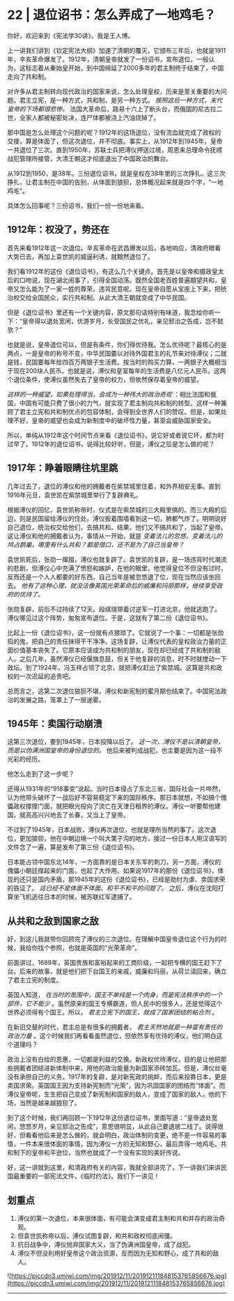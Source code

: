 # 22 | 退位诏书：怎么弄成了一地鸡毛？

你好，欢迎来到《宪法学30讲》，我是王人博。

上一讲我们讲到《钦定宪法大纲》加速了清朝的覆灭，它颁布三年后，也就是1911年，辛亥革命爆发了。1912年，清朝皇帝就发了一份诏书，宣布退位。一般认为，这标志着从秦始皇开始，到中国绵延了2000多年的君主制终于结束了，中国走向了共和制。

对许多从君主制转向现代政治的国家来说，怎么处理皇权，历来是至关重要的大问题。君主立宪，是一种方式，共和制，是另一种方式。 *按照这后一种方式，末代皇帝的下场都很悲惨。* 法国大革命后，路易十六上了断头台，而俄国的尼古拉二世，全家人都被秘密处决，连尸体都被浇上汽油烧掉了。

那中国是怎么处理这个问题的呢？1912年的这场退位，没有流血就完成了政权的交接，算是体面了，但这次退位，并不彻底。事实上，从1912年到1945年，皇帝一共退位了三次。直到1950年，苏联士兵把溥仪押送过境，周恩来总理命令抚顺战犯管理所接管，大清王朝这才彻底退出了中国政治的舞台。

从1912到1950，是38年。三份退位诏书，就是皇权在38年里的三次挣扎。这三次挣扎，让君主制在中国的告别，从体面到狼狈，总体概况起来就是四个字，“一地鸡毛”。

具体怎么回事呢？三份诏书，我们一份一份地来看。

## 1912年：权没了，势还在

首先来看1912年这一次退位。辛亥革命在武昌爆发以后，各地响应，清政府眼看大势已去，再加上袁世凯的威逼利诱，就黯然退位了。

我们看1912年的这份《退位诏书》，有这么几个关键点。首先是以皇帝和摄政皇太后的口吻说，现在湖北闹事了，引得全国动荡。既然全国老百姓普遍期望共和，皇帝又怎么能为了一家一姓的尊荣，违背民意呢。现在皇帝自愿从宝座上下来，把统治权交给全国民众，实行共和制。从此大清王朝就变成了中华民国。

但是《退位诏书》里还有一个关键内容，原文那句话特别有味道，我念给你听一下：“皇帝得以退处宽闲，优游岁月，长受国民之优礼，亲见郅治之告成，岂不懿欤？”

也就是说，皇帝退位可以，但是有条件，你们得优待我。怎么优待呢？最核心的是两点，一是皇帝的称号不变，中华民国要以对待外国君主的礼节来对待溥仪；二就是钱，民国要每年给四百万两银子生活费。按当时的购买力算，一两银子大概相当于现在200块人民币。也就是说，溥仪和皇室每年的生活费是八亿元人民币。这两个退位条件，使溥仪虽然失去了皇帝的权力，但依然保存着皇帝的威望。

 *这样的一种威望，如果处理得当，会成为一种伟大的政治奇观* ：相比法国和俄国，中国有可能只费了很小的力气，就实现了君主制向共和制的转型。这样一种兼顾了君主立宪和共和制优点的包容体制，会得到全世界人们的赞叹。但是，如果处理不好，皇帝的威望也会成为新制度中的破坏性力量，甚至会威胁国家安全。

所以，单纯从1912年这个时间节点来看《退位诏书》，说它好或者说它坏，都为时过早了。1912年的退位诏书，说得比较好听，但是，溥仪之后是怎么做的呢？

## 1917年：睁着眼睛往坑里跳

几年过去了，退位的溥仪和他的拥戴者在紫禁城里住着，和外界相安无事。直到1916年元旦，袁世凯在紫禁城里举行了复辟典礼。

根据溥仪的回忆，袁世凯称帝时，仪式是在紫禁城的三大殿里搞的。而三大殿的后边，则是民国留给溥仪的住处。溥仪扳着围墙看到这一切，肺都气炸了。明明说好自己退位，统治权交给他们，去搞共和。结果，他们又不搞共和了，当起了皇帝。这让溥仪和他的拥戴者认为，事情从一开始，就是 *变着法儿的忽悠，变着法儿的鸠占鹊巢，哪里有什么共和？都是借口，还不是为了自己当皇帝？*

袁世凯死后，张勋一撺掇，溥仪也就复辟了。袁世凯的复辟，是一场违背时代潮流的悲剧，但溥仪心中充满了愤怒和嫉妒，在他的眼里，他觉得皇位不但没有过时，反而还是一个人人都要的好东西，自己当年是被忽悠退了位，现在当然应该坐回去。 *他有了这种心理，就没法像英国光荣革命后的威廉和玛丽那样，继续享受政府的优待了。*

张勋复辟，前后不过持续了12天。段祺瑞带着讨逆军一打进北京，他就逃跑了。溥仪哪见过这个阵势，匆匆宣布退位。于是，这就有了第二份《退位诏书》。

比起上一份《退位诏书》，这一份就有点猥琐了。它就说了一个事：一切都是张勋捣的鬼，把自己的责任抹得干干净净。这场复辟，让溥仪代表的皇权政治力量的正面价值基本丧失了。它原本应该成为共和制的朋友，现在却已经成了共和制的敌人。之后几年，虽然溥仪已经偃旗息鼓，但关于他复辟的消息，时不时就搅动一下政坛。到了1924年，冯玉祥占领了北京，就把溥仪赶出了紫禁城。这算是共和政权的一次迟延的追责吧。

总而言之，这第二次退位狼狈不堪，溥仪和新宪制的蜜月期也结束了。中国宪法政治的发展之路，笼罩上了一层迷雾。

## 1945年：卖国行动崩溃

这第三次退位，要到1945年，日本投降以后了。 *这一次，溥仪不是以清朝皇帝，而是以伪满洲国皇帝的身份退位的。* 他后来被判成战犯，也主要是因为这一段不光彩的经历。

他怎么走到了这一步呢？

还得从1931年的“918事变”说起。当时日本侵占了东北三省，国际社会一片哗然，认为他带头破坏了一战后好不容易稳定下来的国际秩序。那日本就想，不如搞个傀儡政权撑撑门面，就把眼光投向了流亡在天津日租界的溥仪。溥仪一听要帮他建国，就高高兴兴地去了长春，又当上了皇帝。

不过到了1945年，日本战败，溥仪再次退位，也就是理所当然的事了。这次退位，更加狼狈，他在中朝边境一个叫大栗子沟的地方，接过一份日本人用汉语写的文件念了一遍，算是发布了第三份《退位诏书》。

日本能占领中国东北14年，一方面靠的是日本关东军的刺刀，另一方面，溥仪的傀儡小朝廷撑起来的门面，也起了大作用。如果说1917年的那份《退位诏书》，体现的还只是国内矛盾，那1945年的这份《退位诏书》，已经是助纣为虐、卖国求荣的铁证了。 *这已经不是体面不体面、和平不和平的问题了。* 之后，溥仪在沈阳打算坐飞机逃往日本的时候，被苏联红军逮捕了。

## 从共和之敌到国家之敌

好，到这儿我就带你回顾完了溥仪的三次退位。在理解中国皇帝退位这个行为的时候，我给你找个参照，也就是英国的“光荣革命”。

前面讲过，1689年，英国贵族和富裕起来的工商阶级，一起把专横的国王赶下了台。后来的故事，就是他们把下台国王的亲戚，威廉和玛丽，从荷兰请回来，确立了君主立宪的制度。

英国人知道， *在当时的氛围中，国王不单纯是一个肉身，而是宪法秩序中的一个部件，它不能少* 。虽然原来的国王专横霸道，但人民中的很多人，还是觉得这个世界必须得有个国王。所以， *君主立宪下的国王，就成了国家团结的粘合剂* 。

在新旧交替的时代，君主总是有很多的拥戴者， *君主天然地就是一种富有责任的政治力量* 。这个时候我们再看看虽然退位，但依然享有优待的溥仪，他们明白这个道理吗？

政治上没有白给的恩惠，一切都是利益的交换。新政权优待溥仪，目的是让他把那些拥戴者团结进新体制中来，用他的政治能量为新国家添砖加瓦。但是，溥仪丝毫没有承担自己的义务。1917年的复辟，是对新宪政的挑衅，而后来投靠日本，更是卖国求荣。英国国王因为支持新宪制而“光荣”，因为巩固国家的团结而“体面”。而溥仪皇帝呢，生生把自己变成了新宪制和国家的敌人，变成了国家的敌人。他的下场，当然是越来越狼狈了。

到了这个时候，我们再回顾一下1912年这份退位诏书，里面写道：“皇帝退处宽闲，悠悠岁月，亲见郅治之告成”，意思很明显，从此自己要退居二线了。说得很好，但看看他后来是怎么做的，就会明白，政治体制的变更，绝不是一件容易的事情，一件本来很体面的事情，因为溥仪一方的无知和野心，最后弄得一地鸡毛。共和制下的皇帝和平逊位，当然也就成了一个没有实现的美好传说。

好，这一讲就到这里，和清政府有关的内容，我就全部讲完了，下一讲我们来讲民国最重要的一部宪法文件，《临时约法》。我们下一讲见！

## 划重点


1. 溥仪的第一次退位，本来很体面，有可能会演变成君主制和共和并存的政治奇观。
2. 但袁世凯称帝以后，溥仪试图复辟，和共和政权彻底闹僵。
3. 抗日战争中，溥仪抛弃国家大义，当了伪满洲国皇帝，成了战犯。
4. 溥仪不但没利用好皇帝这个政治资源，反而因为无知和野心，成了共和的敌人。


![https://piccdn3.umiwi.com/img/201912/11/201912111848153765856676.jpg](https://piccdn3.umiwi.com/img/201912/11/201912111848153765856676.jpg)

---
